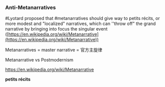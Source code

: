 ### Anti-Metanarratives

#Lyotard proposed that #metanarratives should give way to petits récits, or more modest and "localized" narratives, which can ''throw off" the grand narrative by bringing into focus the singular event ([https://en.wikipedia.org/wiki/Metanarrative](https://en.wikipedia.org/wiki/Metanarrative))

Metanarratives = master narrative = 官方主旋律

Metanarrative vs Postmodernism

https://en.wikipedia.org/wiki/Metanarrative

**petits récits**